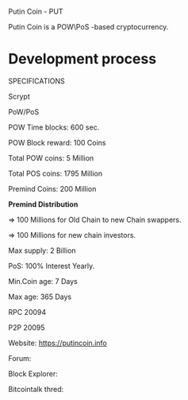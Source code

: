 

Putin Coin - PUT

Putin Coin is a POW\PoS -based cryptocurrency.

Development process
===========================

SPECIFICATIONS

Scrypt

PoW/PoS

POW Time blocks: 600 sec.

POW Block reward: 100 Coins

Total POW coins: 5 Million

Total POS coins: 1795 Million

Premind Coins: 200 Million 

****Premind Distribution**** 

=> 100 Millions for Old Chain to new Chain swappers.

=> 100 Millions for new chain investors. 

Max supply: 2 Billion

PoS:  100% Interest Yearly.

Min.Coin age: 7 Days

Max age: 365 Days

RPC 20094

P2P 20095

Website: https://putincoin.info

Forum: 

Block Explorer: 

Bitcointalk thred: 
